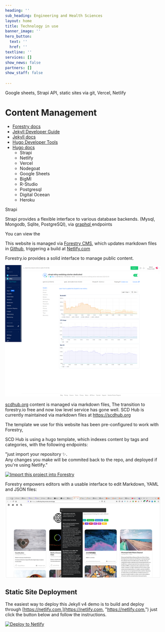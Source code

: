 ```yaml
---
heading: ''
sub_heading: Engineering and Health Sciences
layout: home
title: Technology in use
banner_image: ''
hero_button:
  text: ''
  href: ''
textline: ''
services: []
show_news: false
partners: []
show_staff: false

---
```

Google sheets, Strapi API, static sites via git, Vercel, Netlify

# Content Management

* [Forestry docs](https://forestry.io/docs/welcome/)
* [Jekyll Developer Guide](https://forestry.io/docs/guides/developing-with-jekyll/)
* [Jekyll docs](https://jekyllrb.com)
* [Hugo Developer Tools](https://gohugo.io/tools/ "Hugo Developer Tools")
* [Hugo docs](https://gohugo.io/documentation/ "Hugo docs")
  * Strapi
  * Netlify
  * Vercel
  * Nodegoat
  * Google Sheets
  * BigMl
  * R-Studio
  * Postgresql
  * Digital Oceean
  * Heroku

Strapi

Strapi provides a flexible interface to various database backends. (Mysql, Mongodb, Sqlite, PostgreSQl), via [graphql ](https://strapi.io/documentation/developer-docs/latest/plugins/graphql.html "graphql endpoints")endpoints

You can view the

This website is managed via [Forestry CMS](https://forestry.io), which updates markdown files in [Github](https://github.com/biomassives/ecwo "biomassives github account - 'personal account'"), triggering a build at [Netlify.com](https://netlify.com "Netlify")

Forestry.io provides a solid interface to manage public content.

![](/uploads/2021/02/22/screenshot_2021-02-21-strapi-etiny-webblog-starter-dedicated-digitalocean-1.png "Digital Ocean Server Status")

[scdhub.org](https://scdhub.org "SCD Hub") content is managed via markdown files,  The transition to forestry.io free and now low level service has gone well.  SCD Hub is currently maintained via markdown files at https://scdhub.org

The template we use for this website has been pre-configured to work with Forestry,

SCD Hub is using a hugo template, which indexes content by tags and categories, with the following endpoints:

"just import your repository ✨.  
Any changes you make will be commited back to the repo, and deployed if you're using Netlify."

<p><a href="[https://app.forestry.io/quick-start?repo=forestryio-templates/belkirk-jekyll-demo&engine=jekyll](https://app.forestry.io/quick-start?repo=forestryio-templates/belkirk-jekyll-demo&engine=jekyll "https://app.forestry.io/quick-start?repo=forestryio-templates/belkirk-jekyll-demo&engine=jekyll")"> <img alt="Import this project into Forestry" src="[https://assets.forestry.io/import-to-forestryK.svg](https://assets.forestry.io/import-to-forestryK.svg "https://assets.forestry.io/import-to-forestryK.svg")" /> </a></p>

Forestry empowers editors with a usable interface to edit Markdown, YAML and JSON files:

![](/uploads/2021/02/23/screenshot-from-2021-02-23-00-07-44.png)

## Static Site Deployment

The easiest way to deploy this Jekyll v4 demo is to build and deploy through [https://netlify.com,](https://netlify.com, "https://netlify.com,") just click the button below and follow the instructions.

[![Deploy to Netlify](https://www.netlify.com/img/deploy/button.svg)](https://app.netlify.com/start/deploy?repository=https://github.com/forestryio-templates/belkirk-jekyll-demo)